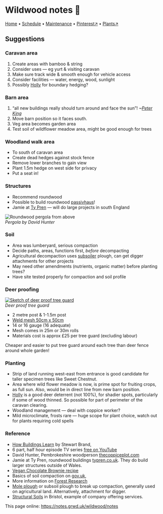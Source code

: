 # Wildwood notes 📝

[Home](https://notes.grwd.uk/wildwood/) • [Schedule](https://notes.grwd.uk/wildwood/schedule) • [Maintenance](https://notes.grwd.uk/wildwood/management) • [Pinterest↗](https://pinterest.co.uk/NatureWorksGarden/wildwood) • [Plants↗](https://bit.ly/wildwood-plants)

## Suggestions

### Caravan area

1. Create areas with bamboo & string
2. Consider uses — eg yurt & visiting caravan
3. Make sure track wide & smooth enough for vehicle access
4. Consider facilities — water, energy, wood, sunlight
5. Possibly [Holly](https://pfaf.org/user/Plant.aspx?LatinName=Ilex+aquifolium) for boundary hedging? 

### Barn area

1. “all new buildings really should turn around and face the sun”! _\~[Peter King](https://www.solarityarchitecture.co.uk/people/peter-king)_
2. Move barn position so it faces south.
3. Veg area becomes garden area
4. Test soil of wildflower meadow area, might be good enough for trees

### Woodland walk area

* To south of caravan area
* Create dead hedges against stock fence
* Remove lower branches to gain view
* Plant 1.5m hedge on west side for privacy
* Put a seat in!

### Structures

* Recommend roundwood
* Possible to build roundwood [passivhaus](https://en.wikipedia.org/wiki/Passive_house)!
* Jamie at [Ty Pren](https://typren.co.uk/gallery-roundwood-timber-frame-projects/) — will do large projects in south England

![Roundwood pergola from above](https://res.cloudinary.com/growdigital/image/upload/w_320/v1653481593/clifftop/pergola-220520.jpg)  
_Pergola by David Hunter_

### Soil

* Area was lumberyard, serious compaction
* Decide paths, areas, functions first, _before_ decompacting
* Agricultural decompaction uses [subsoiler](https://en.wikipedia.org/wiki/Subsoiler) plough, can get digger attachments for other projects
* May need other amendments (nutrients, organic matter) before planting trees?
* Have site tested properly for compaction and soil profile 

### Deer proofing

[![Sketch of deer proof tree guard](https://res.cloudinary.com/growdigital/image/upload/w_320/v1655822511/wildwood/deer-proof-fence.jpg)](https://res.cloudinary.com/growdigital/image/upload/v1655822511/wildwood/deer-proof-fence.jpg)  
_Deer proof tree guard_

* 2 metre post & 1-1.5m post
* [Weld mesh 50cm x 50cm](https://www.4wire.co.uk/wire-mesh/wire-mesh-50mm-x-50mm-2x2)
* 14 or 16 gauge (16 adequate)
* Mesh comes in 25m or 30m rolls
* Materials cost is approx £25 per tree guard (excluding labour)

Cheaper and easier to put tree guard around each tree than deer fence around whole garden!

### Planting

* Strip of land running west-east from entrance is good candidate for taller specimen trees like Sweet Chestnut.
* Area where wild flower meadow is now, is prime spot for fruiting crops, as full sun. Also, would be in direct line from new barn position.
* [Holly](https://pfaf.org/user/Plant.aspx?LatinName=Ilex+aquifolium) is a good deer deterrent (not 100%), for shadier spots, particularly if some of wood thinned. So possible for part of perimeter of the caravan clearing.
* Woodland management — deal with coppice worker?
* Mild microclimate, frosts rare — huge scope for plant choice, watch out for plants requiring cold spells

### Reference

* [How Buildings Learn](https://en.wikipedia.org/wiki/How_Buildings_Learn) by Stewart Brand, 
* 6 part, half hour episode TV series [free on YouTube](https://www.youtube.com/playlist?list=PL3tnDlJcXMk9BFY0fnsuJtVzz_YS0SN32)
* David Hunter, Pembrokeshire woodperson [thecoppiceplot.com](https://thecoppiceplot.com)
* Jamie at Ty Pren, roundwood buildings [typren.co.uk](https://typren.co.uk/). They do build larger structures outside of Wales.
* [Vegan Chocolate Brownie recipe](https://simp.ly/publish/L624C8)
* Basics of soil compaction on [gov.uk](https://www.gov.uk/guidance/remove-soil-compaction), 
* More information on [Forest Research](https://www.forestresearch.gov.uk/tools-and-resources/fthr/urban-regeneration-and-greenspace-partnership/greenspace-in-practice/practical-considerations-and-challenges-to-greenspace/soil-compaction-practical-considerations/)
* [Mole plough](https://en.wikipedia.org/wiki/Subsoiler) or subsoil plough to break up compaction, generally used on agricultural land. Alternatively, attachment for digger.
* [Structural Soils](https://www.soils.co.uk/) in Bristol, example of company offering services.

This page online: <https://notes.grwd.uk/wildwood/notes>
